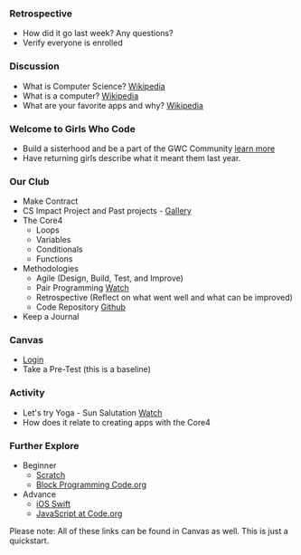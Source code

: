 ### Retrospective
* How did it go last week? Any questions?
* Verify everyone is enrolled

### Discussion
* What is Computer Science? [Wikipedia](https://en.wikipedia.org/wiki/Computer_science)
* What is a computer? [Wikipedia](https://en.wikipedia.org/wiki/Computer)
* What are your favorite apps and why? [Wikipedia](https://en.wikipedia.org/wiki/Computer_program)

### Welcome to Girls Who Code
* Build a sisterhood and be a part of the GWC Community [learn more](https://girlswhocode.com/)
* Have returning girls describe what it meant them last year.

### Our Club
* Make Contract
* CS Impact Project and Past projects - [Gallery](http://projects.girlswhocode.com/)
* The Core4
  * Loops
  * Variables
  * Conditionals
  * Functions
* Methodologies 
  * Agile (Design, Build, Test, and Improve)
  * Pair Programming [Watch](https://www.youtube.com/watch?v=vgkahOzFH2Q)
  * Retrospective (Reflect on what went well and what can be improved)
  * Code Repository [Github](https://github.com/)
* Keep a Journal

### Canvas
* [Login](https://girlswhocode.instructure.com/login/canvas)
* Take a Pre-Test (this is a baseline)

### Activity
* Let's try Yoga - Sun Salutation [Watch](https://www.youtube.com/watch?v=EpWenYr6W0A)
* How does it relate to creating apps with the Core4

### Further Explore
* Beginner
  * [Scratch](https://scratch.mit.edu/)
  * [Block Programming Code.org](https://studio.code.org/s/course4)
* Advance
  * [iOS Swift](http://www.apple.com/swift/playgrounds/)
  * [JavaScript at Code.org](https://code.org/educate/applab)

Please note: All of these links can be found in Canvas as well.  This is just a quickstart. 


